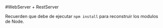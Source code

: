 #WebServer + RestServer

Recuerden que debe de ejecutar ``` npm install ``` para reconstruir los modulos de Node. 